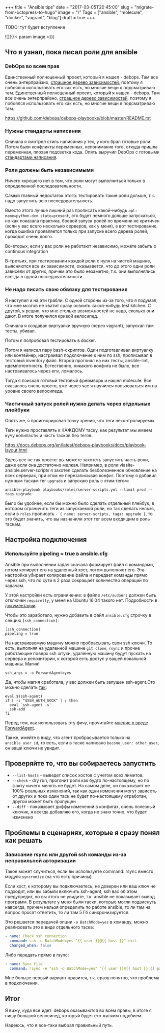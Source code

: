 +++
title = "Ansible tips"
date = "2017-03-05T20:45:00"
slug = "migrate-from-octopress-to-hugo"
image = "/"
Tags = ["ansible", "molecule", "docker", "vagrant", "blog"]
draft = true
+++

TODO: тут будет вступление

![]({{< param image >}})
<!--more-->

## Что я узнал, пока писал роли для ansible

### DebOps во всем прав
Единственный полноценный проект, который я нашел - debops. Там все очень энтерпрайзно, [страшное дерево зависимостей](https://camo.githubusercontent.com/bf2e1de3308fcd8df32ab21666c211a95ffa16f8/68747470733a2f2f6465626f70732e6f72672f696d616765732f646570656e64656e63792d67726170682e706e67), поэтому я побоялся использовать его как есть, но многие вещи я подсматриваю там.
Единственный полноценный проект, который я нашел - debops. Там все очень энтерпрайзно, [страшное дерево зависимостей](https://camo.githubusercontent.com/bf2e1de3308fcd8df32ab21666c211a95ffa16f8/68747470733a2f2f6465626f70732e6f72672f696d616765732f646570656e64656e63792d67726170682e706e67), поэтому я побоялся использовать его как есть, но многие вещи я подсматриваю там.

https://github.com/debops/debops-playbooks/blob/master/README.rst



### Нужны стандарты написания
Сначала я смотрел стиль написания у тех, у кого брал готовые роли. Потом были конфликты переменных, непонимание того, откуда пришла переменная, плохая подсветка кода. Опять выручил DebOps с готовыми [стандартами написания](https://docs.debops.org/en/latest/debops-policy/docs/code-standards-policy.html).



### Роли должны быть независимыми
Ничего хорошего нет в том, что роли могут выполниться только в определенной последовательности.

Самый главный недостаток этого: тестировать такие роли дольше, т.к. надо запустить всю последовательность.

Вместо этого лучше лишний раз прописать какой-нибудь `apt: name=python-dev state=present`, это будет немного дольше запускаться, но как показала практика, боевой запуск ролей по времени не критичен (если у вас всего несколько серверов, как у меня), а вот тестирование, когда ошибка проявляется только при запуске всего дерева ролей, проходит очень долго.

Во-вторых, если у вас роли не работают независимо, можете забыть о continous integration

В-третьих, при тестировании каждой роли с нуля на чистой машине, выясняются все их зависимости, оказыавется, что до этого одни роли зависели от других, причем это было незаметно, т.к. они выполнялись всегда в одной последовательности.



### Не надо писать свою обвязку для тестирования
Я наступил и на эти грабли. С одной стороны из-за того, что я подумал, что мне мозгов не хватит сразу освоить какой-нибудь test kitchen. С другой, я решил, что мне столько возможностей не надо, сколько они дают. В итоге получился кривой велосипед.

Сначала я создавал виртуалки вручную (через vagrant), запускал там тесты, убивал.

Потом я попробовал тестировать в docker.

Потом я написал пару bash-скриптов. Один подготавливал виртуалку или контейнер, настраивал подключение к ним по ssh, прописывал в тестовый inventory файл. Второй прогонял на них тесты, ansible-lint, идемпотентность. Естественно, никакого конфига не было, все настраивалось через env, ломалось.

Тогда я поискал готовый тестовый фреймворк и нашел molecule. Все оказалось очень просто, уже через час я научился пользоваться им на уровне своего велосипеда.



### Частичный запуск ролей нужно делать через отдельные плейбуки
Опять же, я проигнорировал точку зрения, что теги неконтролируемы.

Теги нужно проставлять к КАЖДОМУ таску, как результат мы имеем кучу копипасты и часть тасков без тегов.

https://docs.debops.org/en/latest/debops-playbooks/docs/playbook-layout.html

Здесь все не так просто: вы можете захотеть запустить часть роли, даже если она достаточно мелкая. Например, в роли viasite-ansible.server-scripts я захотел сделать безболезненное обновление на всех серверах, при этом не перезаписывая конфиг. Поэтому я добавил нужным таскам тег `upgrade` и запускаю роль с этим тегом:
```
ansible-playbook playbooks/roles/server-scripts.yml --limit prod --tags upgrade
```
Было бы удобнее, если бы можно было сделать отдельный плейбук, в котором ограничить теги из запускаемой роли, но так сделать нельзя, если в `roles` прописать `- { name: server-scripts, tags: upgrade }`, то это будет значить, что вы назначили этот тег всем входящим в роль таскам.



## Настройка подключения

### Используйте pipeling = true в ansible.cfg
Ansible при выполнении задач сначала формирует файл с командами, потом копирует его на удаленный хост, потом выполняет его. Эта настройка убирает копирование файла и передает команды прямо через ssh, что по сути в 2 раза сокращает количество операций по задачам.

У этой настройки есть ограничение: в файле `/etc/sudoers` должен быть отключен `requiretty`, у меня на Ubuntu 16.04 такого нет. Подробности в [документации](http://docs.ansible.com/ansible/intro_configuration.html#pipelining).

Чтобы это заработало, нужно добавить в файл `ansible.cfg` строчку в секцию `[ssh_connection]`:
```
[ssh_connection]
pipeling = true
```

На настраиваемую машину можно пробрасывать свои ssh ключи. То есть, выполняя на удаленной машине `git clone`, `rsync` и прочие работающие поверх ssh штуки, удаленную машину будут пускать на сервера и репозитории, к которой есть доступ у вашей локальной машины. Магия!
```
ssh_args = -o ForwardAgent=yes
```
Да, чтобы магия сработала, у вас должен быть запущен ssh-agent.Это можно сделать
[так](http://unix.stackexchange.com/questions/90853/how-can-i-run-ssh-add-automatically-without-password-prompt):
```
eval $(ssh-agent)
if [ -z "$SSH_AUTH_SOCK" ] ; then
  eval `ssh-agent -s`
  ssh-add
fi
```

Перед тем, как использовать эту фичу, прочитайте [мнение о вреде ForwardAgent](https://heipei.github.io/2015/02/26/SSH-Agent-Forwarding-considered-harmful/).

Также, имейте в виду, что агент пробрасывается только на `ansible_user_id`, то есть, если в таске написано `become_user: other_user`,
он ваши ключи не увидит.



## Проверяйте то, что вы собираетесь запустить
- `--list-hosts` - выведет список хостов с учетом всех лимитов.
- `--check` - dry run, прогонит роли как будто по-настоящему, но по факту ничего менять не будет. На самом деле, он показывает не 100% реальных изменений,
  так как одни изменения могут зависеть от других и пока один таск не будет по-настоящему отработан, другой может быть пропущен
- `--diff` - показывает диффы изменений в конфигах, очень полезный ключик, я всегда добавляю его, когда не знаю точно, что будет изменено



## Проблемы в сценариях, которые я сразу понял как решать

### Зависание rsync или другой ssh команды из-за неправильной авторизации
Такое может случиться, если вы используете command: rsync вместо модуля `syncronize` (на что есть причины).

Если хост, к которому вы подключаетесь, не доверен или ваш ключ не подходит, или вы забыли включить ssh-agent,
ssh вас об этом предупредит, но вы этого не увидите, т.к. ansible не показывает вывод программ. В результате у меня были таски,
которые могли подвиснуть навсегда, причем нельзя определить по работе ansible, то ли там на вопрос просят ответить, то ли там 5 Гб синхронизируется.

Это решается передачей опции `-o BatchMode=yes` в команду, можно реализовать это в виде отдельного таска:
``` yaml
- name: Check ssh connection
  command: ssh -o BatchMode=yes "{{ user }}@{{ host }}" exit
  changed_when: false
```

Либо передать прямо в rsync:
``` yaml
- name: Sync file
  command: rsync -e "ssh -o BatchMode=yes" "{{ user }}@{{ host }}:{{ path }}" "{{ dest }}
```

Мне больше первый вариант нравится, т.к. сразу понятно, что проблема в подключении.




## Итог
Я вижу, куда все идет: debops оказываются во всем правы, в итоге я пишу большой велосипед, который будет его жалким подобием.

Надеюсь, что я все-таки выбрал правильный путь.
